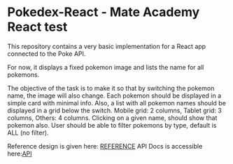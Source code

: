 # Pokedex-React - Mate Academy React test

This repository contains a very basic implementation for a React app connected to the Poke API.

For now, it displays a fixed pokemon image and lists the name for all pokemons.

The objective of the task is to make it so that by switching the pokemon name, the image will also change.
Each pokemon should be displayed in a simple card with minimal info.
Also, a list with all pokemon names should be displayed in a grid below the switch. Mobile grid: 2 columns, Tablet grid: 3 columns, Others: 4 columns.
Clicking on a given name, should show that pokemon also.
User should be able to filter pokemons by type, default is ALL (no filter).

Reference design is given here: [REFERENCE](https://hermes.dio.me/articles/cover/dbd8fcac-4f97-490e-be46-0c9ca5b62d91.png)
API Docs is accessible here:[API](https://pokeapi.co/)